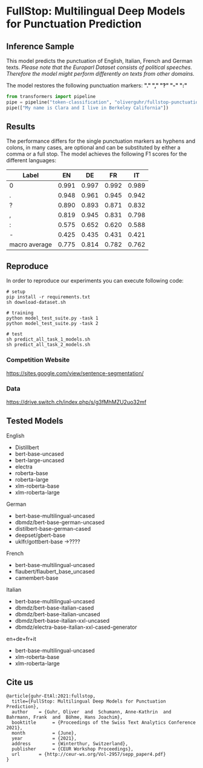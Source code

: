 # FullStop: Multilingual Deep Models for Punctuation Prediction

## Inference Sample

This model predicts the punctuation of English, Italian, French and German texts.
 *Please note that the Europarl Dataset consists of political speeches. Therefore the model might perform differently on texts from other domains.*

The model restores the following punctuation markers: **"." "," "?" "-" ":"**

```python
from transformers import pipeline
pipe = pipeline("token-classification", "oliverguhr/fullstop-punctuation-multilang-large")
pipe(["My name is Clara and I live in Berkeley California"])
```

## Results 

The performance differs for the single punctuation markers as hyphens and colons, in many cases, are optional and can be substituted by either a comma or a full stop. The model achieves the following F1 scores for the different languages:

| Label         | EN    | DE    | FR    | IT    |
| ------------- | ----- | ----- | ----- | ----- |
| 0             | 0.991 | 0.997 | 0.992 | 0.989 |
| .             | 0.948 | 0.961 | 0.945 | 0.942 |
| ?             | 0.890 | 0.893 | 0.871 | 0.832 |
| ,             | 0.819 | 0.945 | 0.831 | 0.798 |
| :             | 0.575 | 0.652 | 0.620 | 0.588 |
| -             | 0.425 | 0.435 | 0.431 | 0.421 |
| macro average | 0.775 | 0.814 | 0.782 | 0.762 |

## Reproduce

In order to reproduce our experiments you can execute following code:

```
# setup
pip install -r requirements.txt
sh download-dataset.sh

# training
python model_test_suite.py -task 1 
python model_test_suite.py -task 2

# test
sh predict_all_task_1_models.sh
sh predict_all_task_2_models.sh
```

### Competition Website

https://sites.google.com/view/sentence-segmentation/

### Data

https://drive.switch.ch/index.php/s/g3fMhMZU2uo32mf

## Tested Models

English

* Distillbert
* bert-base-uncased
* bert-large-uncased 
* electra 
* roberta-base
* roberta-large 
* xlm-roberta-base
* xlm-roberta-large

German

* bert-base-multilingual-uncased
* dbmdz/bert-base-german-uncased
* distilbert-base-german-cased
* deepset/gbert-base
* uklfr/gottbert-base ->????

French

* bert-base-multilingual-uncased
* flaubert/flaubert_base_uncased
* camembert-base

Italian

* bert-base-multilingual-uncased
* dbmdz/bert-base-italian-cased
* dbmdz/bert-base-italian-uncased
* dbmdz/bert-base-italian-xxl-uncased
* dbmdz/electra-base-italian-xxl-cased-generator

en+de+fr+it

* bert-base-multilingual-uncased
* xlm-roberta-base
* xlm-roberta-large




## Cite us

```
@article{guhr-EtAl:2021:fullstop,
  title={FullStop: Multilingual Deep Models for Punctuation Prediction},
  author    = {Guhr, Oliver  and  Schumann, Anne-Kathrin  and  Bahrmann, Frank  and  Böhme, Hans Joachim},
  booktitle      = {Proceedings of the Swiss Text Analytics Conference 2021},
  month          = {June},
  year           = {2021},
  address        = {Winterthur, Switzerland},
  publisher      = {CEUR Workshop Proceedings},  
  url       = {http://ceur-ws.org/Vol-2957/sepp_paper4.pdf}
}
```